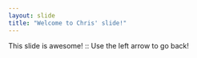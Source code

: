 ```yaml
---
layout: slide
title: "Welcome to Chris' slide!"
---
```

This slide is awesome! :: 
Use the left arrow to go back!
